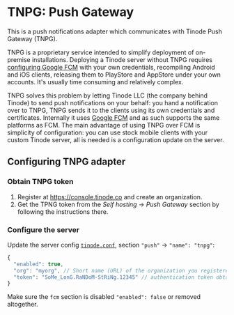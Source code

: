 # TNPG: Push Gateway

This is a push notifications adapter which communicates with Tinode Push Gateway (TNPG).

TNPG is a proprietary service intended to simplify deployment of on-premise installations.
Deploying a Tinode server without TNPG requires [configuring Google FCM](../fcm/) with your own credentials, recompiling Android and iOS clients, releasing them to PlayStore and AppStore under your own accounts. It's usually time consuming and relatively complex.

TNPG solves this problem by letting Tinode LLC (the company behind Tinode) to send push notifications on your behalf: you hand a notification over to TNPG, TNPG sends it to the clients using its own credentials and certificates. Internally it uses [Google FCM](https://firebase.google.com/docs/cloud-messaging/) and as such supports the same platforms as FCM. The main advantage of using TNPG over FCM is simplicity of configuration: you can use stock mobile clients with your custom Tinode server, all is needed is a configuration update on the server.

## Configuring TNPG adapter

### Obtain TNPG token

1. Register at https://console.tinode.co and create an organization.
2. Get the TPNG token from the _Self hosting_ &rarr; _Push Gateway_ section by following the instructions there.

### Configure the server

Update the server config [`tinode.conf`](../../tinode.conf#L413), section `"push"` -> `"name": "tnpg"`:

```js
{
  "enabled": true,
  "org": "myorg", // Short name (URL) of the organization you registered at console.tinode.co
  "token": "SoMe_LonG.RaNDoM-StRiNg.12345" // authentication token obtained from console.tinode.co
}
```

Make sure the `fcm` section is disabled `"enabled": false` or removed altogether.
